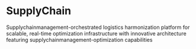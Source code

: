 # SupplyChain
Supplychainmanagement-orchestrated logistics harmonization platform for scalable, real-time optimization infrastructure with innovative architecture featuring supplychainmanagement-optimization capabilities
